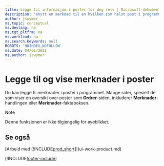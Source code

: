 ```yaml
---
title: Legge til informasjon i poster for deg selv | Microsoft-dokumentasjon
description: 'Knytt en merknad til en hvilken som helst post i programmet. Hvis du for eksempel har tilleggsinformasjon om en ordre, som ikke passer inn i noen av feltene i ordreskjemaet, kan du skrive en merknad.'
author: jswymer
ms.topic: conceptual
ms.devlang: na
ms.tgt_pltfrm: na
ms.workload: na
ms.search.keywords: null
ROBOTS: 'NOINDEX,NOFOLLOW'
ms.date: 04/01/2021
ms.author: jswymer
---
```

# <a name="add-and-view-notes-on-records"></a><a name="add-and-view-notes-on-records"></a><a name="add-and-view-notes-on-records"></a>Legge til og vise merknader i poster
 Du <!--OnPrem and your colleagues -->kan legge til merknader i poster i programmet. Mange sider, spesielt de som viser en oversikt over poster som **Ordrer**-siden, inkluderer **Merknader**-handlingen eller **Merknader**-faktaboksen. <!--OnPrem Notes is where you can write notes about a record to yourself or others, and where you can view notes to you from others. For example, a note could be a general comment or processing instruction to your colleague, who can then respond to your note using their own **Notes**. Or, your colleague can add a note that gives you extra information about a sales order that is not covered by the information on the sales order. These notes and correspondences will follow the record as it is processed in the company.-->

 > [!NOTE]  
 >  Denne funksjonen er ikke tilgjengelig for øyeblikket.  

<!--OnPrem
> [!NOTE]  
>  You can only select one recipient of the note.-->  

<!--OnPrem
## <a name="to-work-with-notes-on-a-record"></a><a name="to-work-with-notes-on-a-record"></a><a name="to-work-with-notes-on-a-record"></a>To work with notes on a record

1.  Open a list of records, such as the **Sales Orders** page, or a card, such as the **Sales Order** page.  

    <!-- If **Notes** is not visible on the page, then you can customize the page to display the Notes FactBox. -->
<!--
2.  Choose the **Notes** action to open the **Notes** page. This page displays any current notes on the record. From here, you can do the following:

    -   To view or edit the note, choose **...** and then **Edit**. You can also do this from the **Notes** FactBox if it is available on the page.
    -   To add a note, choose the **+new** action, and then type your message in the **Note** box. You can enter a maximum of 30 lines of text in the note.

<!-- 5.  In the **To** field, enter a user ID (your own or someone else’s) to indicate who the note is for.  

6.  Select the **Notify** field if you want to send a notification to the user in the **To** field.

     If **Notify** is selected, the note will be sent as a notification to the user's **My Notifications** on the Role Center.  -->
<!--OnPrem
3.  Choose the **OK** button.  -->
## <a name="see-also"></a><a name="see-also"></a><a name="see-also"></a>Se også
[Arbeid med [!INCLUDE[prod_short](includes/prod_short.md)]](ui-work-product.md)  


[!INCLUDE[footer-include](includes/footer-banner.md)]
